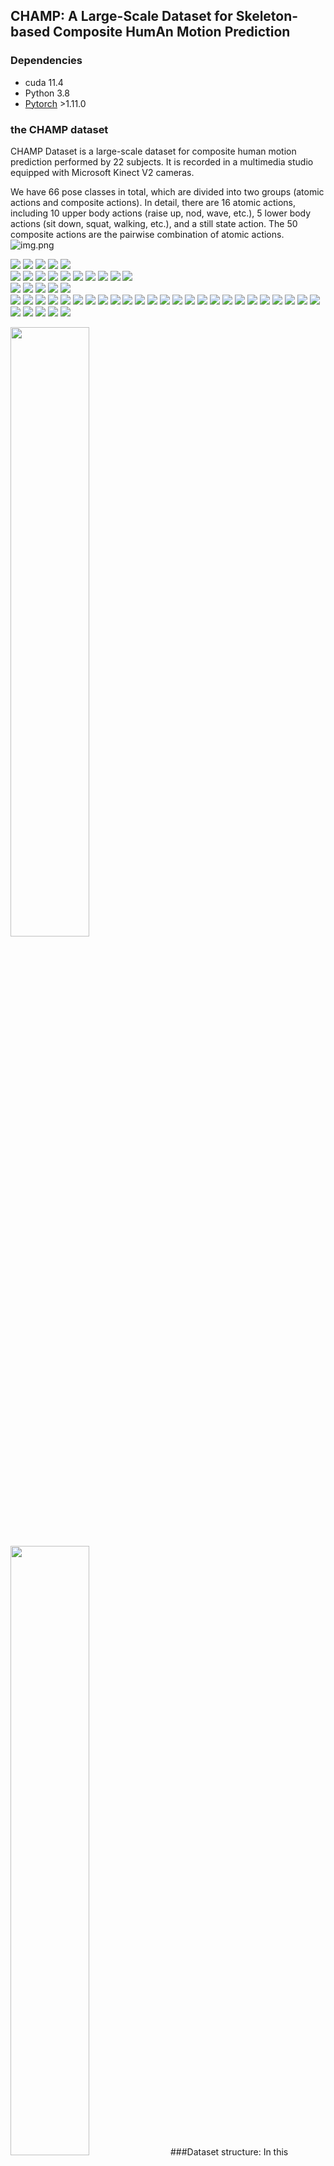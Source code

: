 ## CHAMP: A Large-Scale Dataset for Skeleton-based Composite HumAn Motion Prediction


### Dependencies

* cuda 11.4
* Python 3.8
* [Pytorch](https://github.com/pytorch/pytorch) >1.11.0 

### the CHAMP dataset
CHAMP Dataset is a large-scale dataset for composite human motion prediction performed by 22 subjects. It is recorded in
a multimedia studio equipped with Microsoft Kinect V2 cameras. 

We have 66 pose classes in total, which are divided into two groups (atomic actions and composite actions). In detail, 
there are 16 atomic actions, including 10 upper body actions (raise up, nod, wave, etc.), 5 lower body actions (sit down,
squat, walking, etc.), and a still state action. The 50 composite actions are the pairwise combination of atomic actions.
![img.png](img.png)

![](GIF/still.gif)  ![](GIF/sitDown.gif)  ![](GIF/standUp.gif)  ![](GIF/squat.gif)  ![](GIF/squatUp.gif)  
![](GIF/wave.gif)  ![](GIF/raiseUp.gif)  ![](GIF/clockwise.gif) ![](GIF/counterclockwise.gif)  ![](GIF/keepClose.gif) 
![](GIF/sitDown_clockwise.gif)  ![](GIF/sitDown_counterclockwise.gif)  ![](GIF/sitDown_keepClose.gif)  ![](GIF/sitDown_keepFar.gif)  ![](GIF/sitDown_left.gif)  
![](GIF/sitDown_nod.gif)  ![](GIF/sitDown_right.gif)  ![](GIF/sitDown_shake.gif)  ![](GIF/sitDown_wave.gif)  ![](GIF/squatUp_clockwise.gif)  
![](GIF/squatUp_counterclockwise.gif)  ![](GIF/squatUp_keepClose.gif)  ![](GIF/squatUp_keepFar.gif)  ![](GIF/squatUp_left.gif)  ![](GIF/squatUp_nod.gif) 
![](GIF/squatUp_raiseUp.gif)  ![](GIF/squatUp_right.gif)  ![](GIF/squatUp_shake.gif)  ![](GIF/squatUp_wave.gif)  ![](GIF/squat_clockwise.gif)
![](GIF/squat_counterclockwise.gif)  ![](GIF/squat_keepClose.gif)  ![](GIF/squat_keepFar.gif)  ![](GIF/squat_left.gif)  ![](GIF/squat_nod.gif)
![](GIF/squat_raiseUp.gif)  ![](GIF/squat_right.gif)  ![](GIF/squat_shake.gif)  ![](GIF/squat_wave.gif)  ![](GIF/standUp_clockwise.gif)
![](GIF/standUp_counterclockwise.gif)  ![](GIF/standUp_keepClose.gif)  ![](GIF/standUp_keepFar.gif)  ![](GIF/standUp_left.gif)  ![](GIF/standUp_nod.gif)
![](GIF/standUp_raiseUp.gif)  ![](GIF/standUp_right.gif)  ![](GIF/standUp_shake.gif)  ![](GIF/standUp_wave.gif)  ![](GIF/sitDown_raiseUp.gif)

<img src="https://github.com/Oliviazwy/CHAMP/blob/main/GIF/clockwise.gif" width="50%">
<img src="https://github.com/Oliviazwy/CHAMP/blob/main/GIF/still.gif" width="50%">
###Dataset structure: 
In this evaluation, we use 15 classes of atomic actions and 40 classes of composite actions.

Training data includes 15 classes of atomic actions performed by 21 subjects, where the labels are specified as: 
'still', 'sitDown', 'standUp', 'squat', 'squatUp',
'still_raiseUp', 'still_clockwise', 'still_counterclockwise', 'still_keepClose', 'still_keepFar',
'still_left', 'still_right', 'still_nod', 'still_shake', 'still_wave',

Validation data contains 40 classes of composite actions combined by 15 atomic actions, which are performed by subjects 2, 4, 6, 8, 10, 12, 14, 16, 18, 20, and 22.

Test data includes 40 classes of composite actions performed by subjects 1, 3, 5, 7, 9, 11, 13, 15, 17, 19, and 21 as well as 15 classes
of atomic actions performed by subject 2.


Configuration of 25 body joints in CHAMP dataset. The labels are: 
0-SpineBase 1-SpineMid 2- Neck 3-Head 4-ShoulderLeft 5-ElbowLeft 6-WristLeft 7-HandLeft 
8-ShoulderRight 9-ElbowRight 10-WristRight 11-HandRight 12-HipLeft 13-KneeLeft 14-AnkleLeft
15-FootLeft 16-HipRight 17-KneeRight 18-AnkleRight 19-FootRight 20-SpineShoulder 21-HandTipLeft
22-ThumbLeft 23-HandTipRight 24-ThumbRight

![img_2.png](img_2.png)

The CHAMP dataset used in this evaluationis is in ./datasets directory.


### Training
All the running args are defined in [opt.py](utils/opt.py). We use following commands to train on different datasets and representations.
To train,
```bash
python main_CHAMP.py --kernel_size 10 --dct_n 20 --input_n 20 --output_n 10 --skip_rate 1 --batch_size 32 --test_batch_size 32 --in_features 72 --exp test
```

### Evaluation
To evaluate the pretrained model,
```bash
python main_eval_CHAMP.py --is_eval --kernel_size 10 --dct_n 20 --input_n 20 --output_n 10 --skip_rate 1 --batch_size 32 --test_batch_size 32 --in_features 72 --d_model 256 --num_stage 12 --ckpt ./checkpoint/test/
```


### Acknowledgments
The overall code framework (dataloading, training, testing etc.) and predictor model code is adapted from [HisRepItSelf](https://github.com/wei-mao-2019/HisRepItself). 


